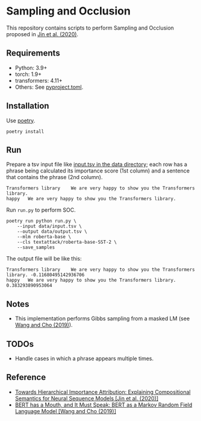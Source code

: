 # Sampling and Occlusion

This repository contains scripts to perform Sampling and Occlusion proposed in [Jin et al. (2020)](https://openreview.net/forum?id=BkxRRkSKwr).

## Requirements

- Python: 3.9+
- torch: 1.9+
- transformers: 4.11+
- Others: See [pyproject.toml](pyproject.toml).

## Installation

Use [poetry](https://python-poetry.org/).

```commandline
poetry install
```

## Run

Prepare a tsv input file like [input.tsv in the data directory](./data/input.tsv); each row has a phrase being calculated its importance score (1st column) and a sentence that contains the phrase (2nd column).

```tsv
Transformers library	We are very happy to show you the Transformers library.
happy	We are very happy to show you the Transformers library.
```

Run `run.py` to perform SOC.

```commandline
poetry run python run.py \
    --input data/input.tsv \
    --output data/output.tsv \
    --mlm roberta-base \
    --cls textattack/roberta-base-SST-2 \
    --save_samples
```

The output file will be like this:

```tsv
Transformers library	We are very happy to show you the Transformers library.	-0.11680495142936706
happy	We are very happy to show you the Transformers library.	0.383293890953064
```

## Notes

- This implementation performs Gibbs sampling from a masked LM (see [Wang and Cho (2019)](https://aclanthology.org/W19-2304/)). 

## TODOs

- Handle cases in which a phrase appears multiple times.

## Reference

- [Towards Hierarchical Importance Attribution: Explaining Compositional Semantics for Neural Sequence Models [Jin et al. (2020)]](https://openreview.net/forum?id=BkxRRkSKwr)
- [BERT has a Mouth, and It Must Speak: BERT as a Markov Random Field Language Model [Wang and Cho (2019)]](https://aclanthology.org/W19-2304/)
